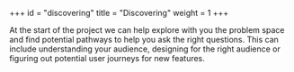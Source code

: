 +++
id = "discovering"
title = "Discovering"
weight = 1
+++

At the start of the project we can help explore with you the problem space and find potential pathways to help you ask the right questions. This can include understanding your audience, designing for the right audience or figuring out potential user journeys for new features.